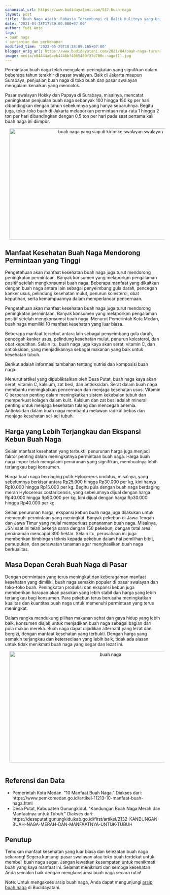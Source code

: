 ```yaml
---
canonical_url: https://www.budidayatani.com/547-buah-naga
layout: post
title: 'Buah Naga Ajaib: Rahasia Tersembunyi di Balik Kulitnya yang Unik'
date: '2021-04-28T17:39:00.000+07:00'
author: Yudi Anto
tags:
- buah naga
- pertanian dan perkebunan
modified_time: '2023-05-29T10:28:09.165+07:00'
blogger_orig_url: https://www.budidayatani.com/2021/04/buah-naga-turun-ke-bumi.html
image: media/e84444a6aeb4446bf4065489f37d700c-naga(1).jpg
---
```

<p>Permintaan buah naga telah mengalami peningkatan yang signifikan dalam beberapa tahun terakhir di pasar swalayan. Baik di Jakarta maupun Surabaya, penjualan buah naga di toko buah dan pasar swalayan mengalami kenaikan yang mencolok.&nbsp;</p><p>Pasar swalayan Hokky dan Papaya di Surabaya, misalnya, mencatat peningkatan penjualan buah naga sebanyak 100 hingga 150 kg per hari dibandingkan dengan tahun sebelumnya yang hanya separuhnya. Begitu juga, toko-toko buah di Jakarta melaporkan permintaan rata-rata 1 hingga 2 ton per hari dibandingkan dengan 0,5 ton per hari pada saat pertama kali buah naga ini diimpor.</p><div class="separator" style="clear: both; text-align: center;"><a href="https://blogger.googleusercontent.com/img/b/R29vZ2xl/AVvXsEjsRbFMQIfEmGG7ZIBZMUMnellpgqx3ENlPWppFSH9eukqzTXuvXY-4av3fT9pgNFu22eindVAcSn6896YsfGpzVO6qq0vXWbit6t_EQUDW9Q4pz8R9-TGjpZwMbpfzCWCEay8OJad48_8_gJUmxmjL02DF84Xm6idX10tnYeoM0lyezznKqjbcz5TO3w/s2133/naga(1).jpg" imageanchor="1" style="margin-left: 1em; margin-right: 1em;"><img alt="buah naga yang siap di kirim ke swalayan swalayan" border="0" data-original-height="1200" data-original-width="2133" height="360" src="https://blogger.googleusercontent.com/img/b/R29vZ2xl/AVvXsEjsRbFMQIfEmGG7ZIBZMUMnellpgqx3ENlPWppFSH9eukqzTXuvXY-4av3fT9pgNFu22eindVAcSn6896YsfGpzVO6qq0vXWbit6t_EQUDW9Q4pz8R9-TGjpZwMbpfzCWCEay8OJad48_8_gJUmxmjL02DF84Xm6idX10tnYeoM0lyezznKqjbcz5TO3w/w640-h360/naga(1).jpg" width="640" /></a></div><h2>Manfaat Kesehatan Buah Naga Mendorong Permintaan yang Tinggi</h2><p>Pengetahuan akan manfaat kesehatan buah naga juga turut mendorong peningkatan permintaan. Banyak konsumen yang melaporkan pengalaman positif setelah mengkonsumsi buah naga. Beberapa manfaat yang dikaitkan dengan buah naga antara lain sebagai penyeimbang gula darah, pencegah kanker usus, pelindung kesehatan mulut, penurun kolesterol, obat keputihan, serta kemampuannya dalam memperlancar pencernaan.</p><p>Pengetahuan akan manfaat kesehatan buah naga juga turut mendorong peningkatan permintaan. Banyak konsumen yang melaporkan pengalaman positif setelah mengkonsumsi buah naga. Menurut Pemerintah Kota Medan, buah naga memiliki 10 manfaat kesehatan yang luar biasa.&nbsp;</p><p>Beberapa manfaat tersebut antara lain sebagai penyeimbang gula darah, pencegah kanker usus, pelindung kesehatan mulut, penurun kolesterol, dan obat keputihan. Selain itu, buah naga juga kaya akan serat, vitamin C, dan antioksidan, yang menjadikannya sebagai makanan yang baik untuk kesehatan tubuh.</p><p>Berikut adalah informasi tambahan tentang nutrisi dan komposisi buah naga:</p><p>Menurut artikel yang dipublikasikan oleh Desa Putat, buah naga kaya akan serat, vitamin C, kalsium, zat besi, dan antioksidan. Serat dalam buah naga membantu meningkatkan pencernaan dan menjaga kesehatan usus. Vitamin C berperan penting dalam meningkatkan sistem kekebalan tubuh dan memperkuat kolagen dalam kulit. Kalsium dan zat besi adalah mineral penting untuk menjaga kesehatan tulang dan mencegah anemia. Antioksidan dalam buah naga membantu melawan radikal bebas dan menjaga kesehatan sel-sel tubuh.</p><h2>Harga yang Lebih Terjangkau dan Ekspansi Kebun Buah Naga</h2><p>Selain manfaat kesehatan yang terbukti, penurunan harga juga menjadi faktor penting dalam meningkatnya permintaan buah naga. Harga buah naga impor telah mengalami penurunan yang signifikan, membuatnya lebih terjangkau bagi konsumen.&nbsp;</p><p>Harga buah naga berdaging putih Hylocereus undatus, misalnya, yang sebelumnya berkisar antara Rp25.000 hingga Rp30.000 per kg, kini hanya Rp10.000 hingga Rp15.000 per kg. Begitu pula dengan buah naga berdaging merah Hylocereus costaricensis, yang sebelumnya dijual dengan harga Rp40.000 hingga Rp50.000 per kg, kini dijual dengan harga Rp30.000 hingga Rp40.000 per kg.</p><p>Selain penurunan harga, ekspansi kebun buah naga juga dilakukan untuk memenuhi permintaan yang meningkat. Banyak pekebun di Jawa Tengah dan Jawa Timur yang mulai memperluas penanaman buah naga. Misalnya, JSN saat ini telah bekerja sama dengan 150 pekebun, dengan total area penanaman mencapai 300 hektar. Selain itu, perusahaan ini juga memberikan bimbingan teknis kepada pekebun dalam hal pemilihan bibit, pemupukan, dan perawatan tanaman agar menghasilkan buah naga berkualitas.</p><h2>Masa Depan Cerah Buah Naga di Pasar</h2><p>Dengan permintaan yang terus meningkat dan keberagaman manfaat kesehatan yang dimiliki, buah naga semakin populer di pasar swalayan dan toko-toko buah. Peningkatan produksi dan ekspansi kebun juga memberikan harapan akan pasokan yang lebih stabil dan harga yang lebih terjangkau bagi konsumen. Para pekebun terus berusaha meningkatkan kualitas dan kuantitas buah naga untuk memenuhi permintaan yang terus meningkat.</p><p>Dalam rangka mendukung pilihan makanan sehat dan gaya hidup yang lebih baik, konsumen diajak untuk menjadikan buah naga sebagai bagian dari pola makan mereka. Buah naga dapat dijadikan alternatif yang lezat dan bergizi, dengan manfaat kesehatan yang terbukti. Dengan harga yang semakin terjangkau dan ketersediaan yang lebih baik, tidak ada alasan untuk tidak menikmati buah naga yang segar dan lezat ini.</p><div class="separator" style="clear: both; text-align: center;"><a href="https://blogger.googleusercontent.com/img/b/R29vZ2xl/AVvXsEg-n6UlC1FM0PQF47PfcoURzvJ4rbky-0fXj0UTzmuuu3S1wdzPuVzwqhRlURxy2ulJsNa0v1DY74NDM4o03V7IQEZZShcB00B0331nvH1OUcna5ZDN-rkq7oOtL1gVHkaG2pddqKWdqPHL7UQrjEHxcMHm2gxepk3c0iWF4X9yfPdgD_G2pxw8FBubWw/s2133/buah(2).jpg" imageanchor="1" style="margin-left: 1em; margin-right: 1em;"><img alt="buah naga" border="0" data-original-height="1200" data-original-width="2133" height="360" src="https://blogger.googleusercontent.com/img/b/R29vZ2xl/AVvXsEg-n6UlC1FM0PQF47PfcoURzvJ4rbky-0fXj0UTzmuuu3S1wdzPuVzwqhRlURxy2ulJsNa0v1DY74NDM4o03V7IQEZZShcB00B0331nvH1OUcna5ZDN-rkq7oOtL1gVHkaG2pddqKWdqPHL7UQrjEHxcMHm2gxepk3c0iWF4X9yfPdgD_G2pxw8FBubWw/w640-h360/buah(2).jpg" width="640" /></a></div><br /><h2>Referensi dan Data</h2><ul><li>Pemerintah Kota Medan. "10 Manfaat Buah Naga." Diakses dari: https://www.pemkomedan.go.id/artikel-11213-10-manfaat-buah-naga.html</li><li>Desa Putat, Kabupaten Gunungkidul. "Kandungan Buah Naga Merah dan Manfaatnya untuk Tubuh." Diakses dari: https://desaputat.gunungkidulkab.go.id/first/artikel/2132-KANDUNGAN-BUAH-NAGA-MERAH-DAN-MANFAATNYA-UNTUK-TUBUH</li></ul><h2>Penutup</h2><p>Temukan manfaat kesehatan yang luar biasa dan kelezatan buah naga sekarang! Segera kunjungi pasar swalayan atau toko buah terdekat untuk membeli buah naga segar. Jangan lewatkan kesempatan untuk menikmati buah yang kaya manfaat ini. Selamat menikmati dan semoga kesehatan Anda semakin baik dengan mengkonsumsi buah naga secara rutin!</p><p>Note: Untuk mengakses arsip buah naga, Anda dapat mengunjungi <a href="https://www.budidayatani.com/search/label/buah%20naga">arsip buah naga</a> di Budidayatani.</p>